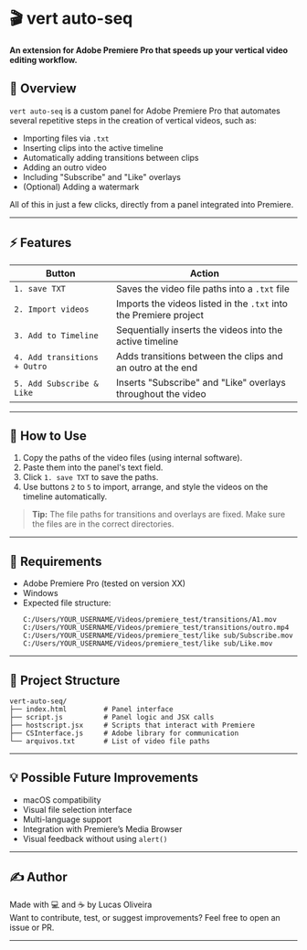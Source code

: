 # 🎬 vert auto-seq

**An extension for Adobe Premiere Pro that speeds up your vertical video editing workflow.**

## 📌 Overview

`vert auto-seq` is a custom panel for Adobe Premiere Pro that automates several repetitive steps in the creation of vertical videos, such as:

- Importing files via `.txt`
- Inserting clips into the active timeline
- Automatically adding transitions between clips
- Adding an outro video
- Including "Subscribe" and "Like" overlays
- (Optional) Adding a watermark

All of this in just a few clicks, directly from a panel integrated into Premiere.

---

## ⚡ Features

| Button                       | Action                                                           |
| --------------------------- | ---------------------------------------------------------------- |
| `1. save TXT`               | Saves the video file paths into a `.txt` file                    |
| `2. Import videos`          | Imports the videos listed in the `.txt` into the Premiere project|
| `3. Add to Timeline`        | Sequentially inserts the videos into the active timeline         |
| `4. Add transitions + Outro`| Adds transitions between the clips and an outro at the end       |
| `5. Add Subscribe & Like`   | Inserts "Subscribe" and "Like" overlays throughout the video     |

---

## 🚀 How to Use

1. Copy the paths of the video files (using internal software).
2. Paste them into the panel's text field.
3. Click `1. save TXT` to save the paths.
4. Use buttons `2` to `5` to import, arrange, and style the videos on the timeline automatically.

> **Tip:** The file paths for transitions and overlays are fixed. Make sure the files are in the correct directories.

---

## 🧩 Requirements

- Adobe Premiere Pro (tested on version XX)
- Windows
- Expected file structure:
  ```
  C:/Users/YOUR_USERNAME/Videos/premiere_test/transitions/A1.mov  
  C:/Users/YOUR_USERNAME/Videos/premiere_test/transitions/outro.mp4  
  C:/Users/YOUR_USERNAME/Videos/premiere_test/like sub/Subscribe.mov  
  C:/Users/YOUR_USERNAME/Videos/premiere_test/like sub/Like.mov  
  ```

---

## 📁 Project Structure

```
vert-auto-seq/
├── index.html         # Panel interface
├── script.js          # Panel logic and JSX calls
├── hostscript.jsx     # Scripts that interact with Premiere
├── CSInterface.js     # Adobe library for communication
└── arquivos.txt       # List of video file paths
```

---

## 💡 Possible Future Improvements

- macOS compatibility  
- Visual file selection interface  
- Multi-language support  
- Integration with Premiere’s Media Browser  
- Visual feedback without using `alert()`

---

## ✍️ Author

Made with 💻 and ☕ by Lucas Oliveira  
Want to contribute, test, or suggest improvements? Feel free to open an issue or PR.

---
